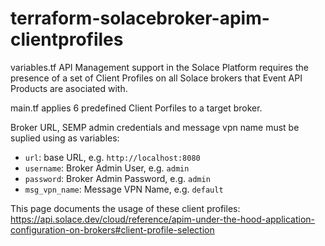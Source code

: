 # terraform-solacebroker-apim-clientprofiles
variables.tf
API Management support in the Solace Platform requires the presence of a set of Client Profiles on all Solace brokers that Event API Products are asociated with.

main.tf applies 6 predefined Client Porfiles to a target broker. 

Broker URL, SEMP admin credentials and message vpn name must be suplied using as variables:
* `url`: base URL, e.g. `http://localhost:8080`
* `username`: Broker Admin User, e.g. `admin`
* `password`: Broker Admin Password, e.g. `admin`
* `msg_vpn_name`: Message VPN Name, e.g. `default`

This page documents the usage of these client profiles: 
https://api.solace.dev/cloud/reference/apim-under-the-hood-application-configuration-on-brokers#client-profile-selection
